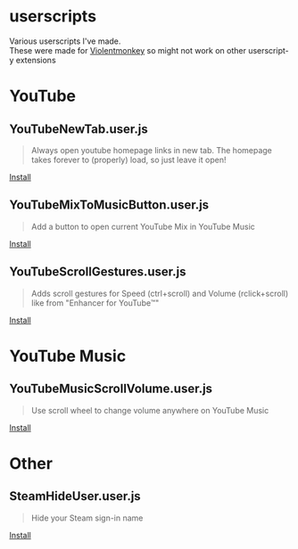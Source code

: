 # userscripts
Various userscripts I've made.  
These were made for [Violentmonkey](https://violentmonkey.github.io/) so might not work on other userscript-y extensions

# YouTube
## YouTubeNewTab.user.js
> Always open youtube homepage links in new tab. The homepage takes forever to (properly) load, so just leave it open!  

[Install](dist/YouTubeNewTab.user.js?raw=1)

## YouTubeMixToMusicButton.user.js
> Add a button to open current YouTube Mix in YouTube Music  

[Install](dist/YouTubeMixToMusicButton.user.js?raw=1)

## YouTubeScrollGestures.user.js
> Adds scroll gestures for Speed (ctrl+scroll) and Volume (rclick+scroll) like from "Enhancer for YouTube™"  

[Install](dist/YouTubeScrollGestures.user.js?raw=1)

# YouTube Music
## YouTubeMusicScrollVolume.user.js
> Use scroll wheel to change volume anywhere on YouTube Music  

[Install](dist/YouTubeMusicScrollVolume.user.js?raw=1)  


# Other
## SteamHideUser.user.js
> Hide your Steam sign-in name  

[Install](dist/SteamHideUser.user.js?raw=1)
